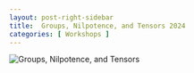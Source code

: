 ```yaml
---
layout: post-right-sidebar
title:  Groups, Nilpotence, and Tensors 2024
categories: [ Workshops ]
---
```



![Groups, Nilpotence, and Tensors](/uploads/images/GN&T.png)
